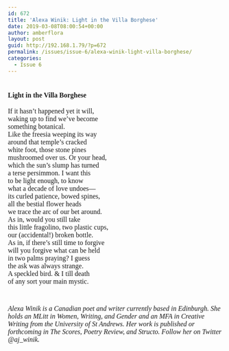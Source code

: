 ```yaml
---
id: 672
title: 'Alexa Winik: Light in the Villa Borghese'
date: 2019-03-08T08:00:54+00:00
author: amberflora
layout: post
guid: http://192.168.1.79/?p=672
permalink: /issues/issue-6/alexa-winik-light-villa-borghese/
categories:
  - Issue 6
---
```

# <span style="font-family: georgia, palatino, serif; font-size: 12pt;">Light in the Villa Borghese</span>

<span style="font-family: georgia, palatino, serif; font-size: 12pt;">If it hasn’t happened yet it will,</span>  
<span style="font-family: georgia, palatino, serif; font-size: 12pt;">waking up to find we’ve become</span>  
<span style="font-family: georgia, palatino, serif; font-size: 12pt;">something botanical.</span>  
<span style="font-family: georgia, palatino, serif; font-size: 12pt;">Like the freesia weeping its way</span>  
<span style="font-family: georgia, palatino, serif; font-size: 12pt;">around that temple’s cracked</span>  
<span style="font-family: georgia, palatino, serif; font-size: 12pt;">white foot, those stone pines</span>  
<span style="font-family: georgia, palatino, serif; font-size: 12pt;">mushroomed over us. Or your head,</span>  
<span style="font-family: georgia, palatino, serif; font-size: 12pt;">which the sun’s slump has turned</span>  
<span style="font-family: georgia, palatino, serif; font-size: 12pt;">a terse persimmon. I want this</span>  
<span style="font-family: georgia, palatino, serif; font-size: 12pt;">to be light enough, to know</span>  
<span style="font-family: georgia, palatino, serif; font-size: 12pt;">what a decade of love undoes—</span>  
<span style="font-family: georgia, palatino, serif; font-size: 12pt;">its curled patience, bowed spines,</span>  
<span style="font-family: georgia, palatino, serif; font-size: 12pt;">all the bestial flower heads</span>  
<span style="font-family: georgia, palatino, serif; font-size: 12pt;">we trace the arc of our bet around.</span>  
<span style="font-family: georgia, palatino, serif; font-size: 12pt;">As in, would you still take</span>  
<span style="font-family: georgia, palatino, serif; font-size: 12pt;">this little fragolino, two plastic cups,</span>  
<span style="font-family: georgia, palatino, serif; font-size: 12pt;">our (accidental!) broken bottle.</span>  
<span style="font-family: georgia, palatino, serif; font-size: 12pt;">As in, if there’s still time to forgive</span>  
<span style="font-family: georgia, palatino, serif; font-size: 12pt;">will you forgive what can be held</span>  
<span style="font-family: georgia, palatino, serif; font-size: 12pt;">in two palms praying? I guess</span>  
<span style="font-family: georgia, palatino, serif; font-size: 12pt;">the ask was always strange.</span>  
<span style="font-family: georgia, palatino, serif; font-size: 12pt;">A speckled bird. & I till death</span>  
<span style="font-family: georgia, palatino, serif; font-size: 12pt;">of any sort your main mystic.</span>

&nbsp;

<span style="font-family: georgia, palatino, serif; font-size: 12pt;"><em>Alexa Winik is a Canadian poet and writer currently based in Edinburgh. She holds an MLitt in Women, Writing, and Gender and an MFA in Creative Writing from the University of St Andrews. Her work is published or forthcoming in The Scores, Poetry Review, and Structo. Follow her on Twitter @aj_winik.</em></span>